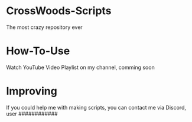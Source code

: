 # CrossWoods-Scripts
The most crazy repository ever
# How-To-Use
Watch YouTube Video Playlist on my channel, comming soon
# Improving
If you could help me with making scripts, you can contact me via Discord, user ############
